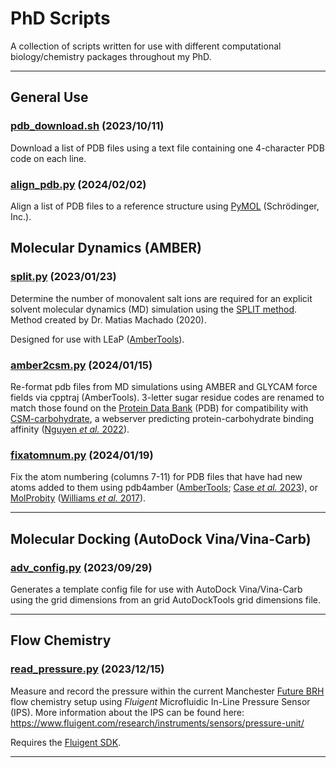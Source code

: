 # PhD Scripts

A collection of scripts written for use with different computational biology/chemistry packages throughout my PhD.

---

## General Use

### [pdb_download.sh](pdb_download.sh) (2023/10/11)

Download a list of PDB files using a text file containing one 4-character PDB
code on each line.

### [align_pdb.py](align_pdb.py) (2024/02/02)

Align a list of PDB files to a reference structure using [PyMOL](https://pymol.org/2/) (Schrödinger, Inc.).

## Molecular Dynamics (AMBER)

### [split.py](split.py) (2023/01/23)

Determine the number of monovalent salt ions are required for an explicit solvent molecular dynamics (MD) simulation using the [SPLIT method](http://archive.ambermd.org/202002/0194.html). Method created by Dr. Matias Machado (2020).

Designed for use with LEaP ([AmberTools](https://ambermd.org/tutorials/basic/tutorial9/index.php)).

### [amber2csm.py](amber2csm.py) (2024/01/15)

Re-format pdb files from MD simulations using AMBER and GLYCAM force fields via cpptraj (AmberTools). 3-letter sugar residue codes are renamed to match those found on the [Protein Data Bank](https://www.rcsb.org) (PDB) for compatibility with [CSM-carbohydrate](https://biosig.lab.uq.edu.au/csm_carbohydrate/), a webserver predicting protein-carbohydrate binding affinity ([Nguyen _et al._ 2022](https://doi.org/10.1093/bib/bbab512)).

### [fixatomnum.py](fixatomnum.py) (2024/01/19)

Fix the atom numbering (columns 7-11) for PDB files that have had new atoms added to them using pdb4amber ([AmberTools](https://ambermd.org/tutorials/basic/tutorial9/index.php); [Case _et al._ 2023](https://doi.org/10.1021/acs.jcim.3c01153)), or [MolProbity](http://molprobity.biochem.duke.edu) ([Williams _et al._ 2017](https://doi.org/10.1002/pro.3330)).

---

## Molecular Docking (AutoDock Vina/Vina-Carb)

### [adv_config.py](adv_config.py) (2023/09/29)

Generates a template config file for use with AutoDock Vina/Vina-Carb using the grid dimensions from an grid AutoDockTools grid dimensions file.

---

## Flow Chemistry

### [read_pressure.py](read_pressure.py) (2023/12/15)

Measure and record the pressure within the current Manchester [Future BRH](https://futurebrh.com) flow chemistry setup using _Fluigent_ Microfluidic In-Line Pressure Sensor (IPS). More information about the IPS can be found here: <https://www.fluigent.com/research/instruments/sensors/pressure-unit/>

Requires the [Fluigent SDK](https://github.com/Fluigent/fgt-SDK).

---
